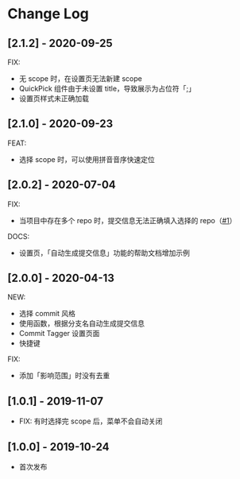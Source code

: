 # Change Log

## [2.1.2] - 2020-09-25

FIX:

- 无 scope 时，在设置页无法新建 scope
- QuickPick 组件由于未设置 title，导致展示为占位符「;」
- 设置页样式未正确加载

## [2.1.0] - 2020-09-23

FEAT:

- 选择 scope 时，可以使用拼音音序快速定位

## [2.0.2] - 2020-07-04

FIX:

- 当项目中存在多个 repo 时，提交信息无法正确填入选择的 repo（[#1](https://github.com/Mongkii/Commit-Tagger/issues/1)）

DOCS:

- 设置页，「自动生成提交信息」功能的帮助文档增加示例

## [2.0.0] - 2020-04-13

NEW:

- 选择 commit 风格
- 使用函数，根据分支名自动生成提交信息
- Commit Tagger 设置页面
- 快捷键

FIX:

- 添加「影响范围」时没有去重

## [1.0.1] - 2019-11-07

- FIX: 有时选择完 scope 后，菜单不会自动关闭

## [1.0.0] - 2019-10-24

- 首次发布
